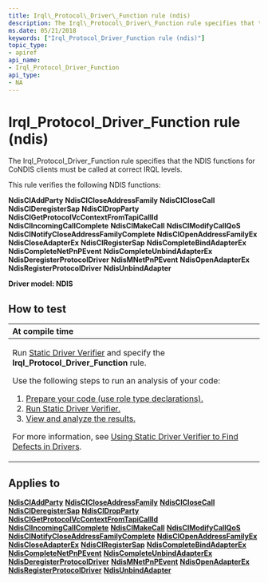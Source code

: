 ```yaml
---
title: Irql\_Protocol\_Driver\_Function rule (ndis)
description: The Irql\_Protocol\_Driver\_Function rule specifies that the NDIS functions for CoNDIS clients must be called at correct IRQL levels.
ms.date: 05/21/2018
keywords: ["Irql_Protocol_Driver_Function rule (ndis)"]
topic_type:
- apiref
api_name:
- Irql_Protocol_Driver_Function
api_type:
- NA
---
```


# Irql\_Protocol\_Driver\_Function rule (ndis)


The Irql\_Protocol\_Driver\_Function rule specifies that the NDIS functions for CoNDIS clients must be called at correct IRQL levels.

This rule verifies the following NDIS functions:

**NdisClAddParty**
**NdisClCloseAddressFamily**
**NdisClCloseCall**
**NdisClDeregisterSap**
**NdisClDropParty**
**NdisClGetProtocolVcContextFromTapiCallId**
**NdisClIncomingCallComplete**
**NdisClMakeCall**
**NdisClModifyCallQoS**
**NdisClNotifyCloseAddressFamilyComplete**
**NdisClOpenAddressFamilyEx**
**NdisCloseAdapterEx**
**NdisClRegisterSap**
**NdisCompleteBindAdapterEx**
**NdisCompleteNetPnPEvent**
**NdisCompleteUnbindAdapterEx**
**NdisDeregisterProtocolDriver**
**NdisMNetPnPEvent**
**NdisOpenAdapterEx**
**NdisRegisterProtocolDriver**
**NdisUnbindAdapter**

**Driver model: NDIS**

## How to test

<table>
<colgroup>
<col width="100%" />
</colgroup>
<thead>
<tr class="header">
<th align="left">At compile time</th>
</tr>
</thead>
<tbody>
<tr class="odd">
<td align="left"><p>Run <a href="/windows-hardware/drivers/devtest/static-driver-verifier" data-raw-source="[Static Driver Verifier](./static-driver-verifier.md)">Static Driver Verifier</a> and specify the <strong>Irql_Protocol_Driver_Function</strong> rule.</p>
Use the following steps to run an analysis of your code:
<ol>
<li><a href="/windows-hardware/drivers/devtest/using-static-driver-verifier-to-find-defects-in-drivers#preparing-your-source-code" data-raw-source="[Prepare your code (use role type declarations).](./using-static-driver-verifier-to-find-defects-in-drivers.md#preparing-your-source-code)">Prepare your code (use role type declarations).</a></li>
<li><a href="/windows-hardware/drivers/devtest/using-static-driver-verifier-to-find-defects-in-drivers#running-static-driver-verifier" data-raw-source="[Run Static Driver Verifier.](./using-static-driver-verifier-to-find-defects-in-drivers.md#running-static-driver-verifier)">Run Static Driver Verifier.</a></li>
<li><a href="/windows-hardware/drivers/devtest/using-static-driver-verifier-to-find-defects-in-drivers#viewing-and-analyzing-the-results" data-raw-source="[View and analyze the results.](./using-static-driver-verifier-to-find-defects-in-drivers.md#viewing-and-analyzing-the-results)">View and analyze the results.</a></li>
</ol>
<p>For more information, see <a href="/windows-hardware/drivers/devtest/using-static-driver-verifier-to-find-defects-in-drivers" data-raw-source="[Using Static Driver Verifier to Find Defects in Drivers](./using-static-driver-verifier-to-find-defects-in-drivers.md)">Using Static Driver Verifier to Find Defects in Drivers</a>.</p></td>
</tr>
</tbody>
</table>

## Applies to

[**NdisClAddParty**](/windows-hardware/drivers/ddi/ndis/nf-ndis-ndiscladdparty)
[**NdisClCloseAddressFamily**](/windows-hardware/drivers/ddi/ndis/nf-ndis-ndisclcloseaddressfamily)
[**NdisClCloseCall**](/windows-hardware/drivers/ddi/ndis/nf-ndis-ndisclclosecall)
[**NdisClDeregisterSap**](/windows-hardware/drivers/ddi/ndis/nf-ndis-ndisclderegistersap)
[**NdisClDropParty**](/windows-hardware/drivers/ddi/ndis/nf-ndis-ndiscldropparty)
[**NdisClGetProtocolVcContextFromTapiCallId**](/windows-hardware/drivers/ddi/ndis/nf-ndis-ndisclgetprotocolvccontextfromtapicallid)
[**NdisClIncomingCallComplete**](/windows-hardware/drivers/ddi/ndis/nf-ndis-ndisclincomingcallcomplete)
[**NdisClMakeCall**](/windows-hardware/drivers/ddi/ndis/nf-ndis-ndisclmakecall)
[**NdisClModifyCallQoS**](/windows-hardware/drivers/ddi/ndis/nf-ndis-ndisclmodifycallqos)
[**NdisClNotifyCloseAddressFamilyComplete**](/windows-hardware/drivers/ddi/ndis/nf-ndis-ndisclnotifycloseaddressfamilycomplete)
[**NdisClOpenAddressFamilyEx**](/windows-hardware/drivers/ddi/ndis/nf-ndis-ndisclopenaddressfamilyex)
[**NdisCloseAdapterEx**](/windows-hardware/drivers/ddi/ndis/nf-ndis-ndiscloseadapterex)
[**NdisClRegisterSap**](/windows-hardware/drivers/ddi/ndis/nf-ndis-ndisclregistersap)
[**NdisCompleteBindAdapterEx**](/windows-hardware/drivers/ddi/ndis/nf-ndis-ndiscompletebindadapterex)
[**NdisCompleteNetPnPEvent**](/windows-hardware/drivers/ddi/ndis/nf-ndis-ndiscompletenetpnpevent)
[**NdisCompleteUnbindAdapterEx**](/windows-hardware/drivers/ddi/ndis/nf-ndis-ndiscompleteunbindadapterex)
[**NdisDeregisterProtocolDriver**](/windows-hardware/drivers/ddi/ndis/nf-ndis-ndisderegisterprotocoldriver)
[**NdisMNetPnPEvent**](/windows-hardware/drivers/ddi/ndis/nf-ndis-ndismnetpnpevent)
[**NdisOpenAdapterEx**](/windows-hardware/drivers/ddi/ndis/nf-ndis-ndisopenadapterex)
[**NdisRegisterProtocolDriver**](/windows-hardware/drivers/ddi/ndis/nf-ndis-ndisregisterprotocoldriver)
[**NdisUnbindAdapter**](/windows-hardware/drivers/ddi/ndis/nf-ndis-ndisunbindadapter)

